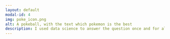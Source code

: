 ```yaml
---
layout: default
modal-id: 4
img: poke_icon.png
alt: A pokeball, with the text which pokemon is the best
description: I used data science to answer the question once and for all, Which Pokemon is the best? Code available on <a href="https://www.kaggle.com/code/jamiedumayne/which-pokemon-is-the-best/notebook" target="_blank">Kaggle</a>
---
```

